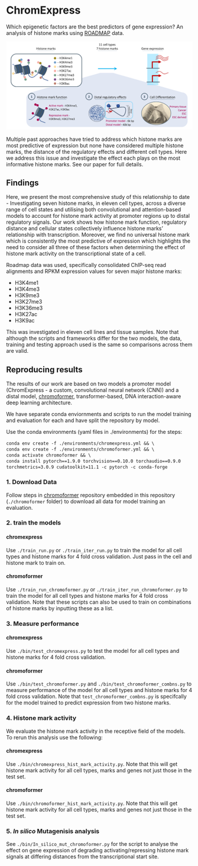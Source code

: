 # ChromExpress

Which epigenetic factors are the best predictors of gene expression? An analysis of histone marks using 
[ROADMAP](https://egg2.wustl.edu/roadmap/web_portal/index.html) data.

[<img src="./chromexpress.png" width="800" />](./chromexpress.png)


Multiple past approaches have tried to address which histone marks are most predictive of expression
but none have considered multiple histone marks, the distance of the regulatory effects and different
cell types. Here we address this issue and investigate the effect each plays on the most informative
histone marks. See our paper for full details.

## Findings

Here, we present the most comprehensive study of this relationship to date - Investigating seven histone
marks, in eleven cell types, across a diverse range of cell states and utilising both convolutional and 
attention-based models to account for histone mark activity at promoter regions up to distal regulatory 
signals. Our work shows how histone mark function, regulatory distance and cellular states collectively 
influence histone marks’ relationship with transcription. Moreover, we find no universal histone mark 
which is consistently the most predictive of expression which highlights the need to consider all three 
of these factors when determining the effect of histone mark activity on the transcriptional state of a 
cell.

Roadmap data was used, specifically consolidated ChIP-seq read alignments and RPKM expression values 
for seven major histone marks:

* H3K4me1
* H3K4me3
* H3K9me3
* H3K27me3
* H3K36me3
* H3K27ac
* H3K9ac 

This was investigated in eleven cell lines and tissue samples. Note that although the scripts and 
frameworks differ for the two models, the data, training and testing approach used is the same so 
comparisons across them are valid.

## Reproducing results

The results of our work are based on two models a promoter model (ChromExpress - a custom, convolutional 
neural network (CNN)) and a distal model, [chromoformer](https://www.nature.com/articles/s41467-022-34152-5),
transformer-based, DNA interaction-aware deep learning architecture.

We have separate conda enviornments and scripts to run the model training and evaluation for each and have 
split the repository by model. 

Use the conda environments (yaml files in ./environments) for the steps:

```
conda env create -f ./environments/chromexpress.yml && \
conda env create -f ./environments/chromoformer.yml && \
conda activate chromoformer && \
conda install pytorch==1.9.0 torchvision==0.10.0 torchaudio==0.9.0 torchmetrics=3.0.9 cudatoolkit=11.1 -c pytorch -c conda-forge
```

### 1. Download Data

Follow steps in [chromoformer](https://github.com/dohlee/chromoformer) repository embedded in this 
repository (`./chromoformer` folder) to download all data for model training an evaluation.

### 2. train the models

#### chromexpress

Use `./train_run.py` or `./train_iter_run.py` to train the model for all cell types and histone marks for 4 fold
cross validation. Just pass in the cell and histone mark to train on.

#### chromoformer

Use `./train_run_chromoformer.py` or `./train_iter_run_chromoformer.py` to train the model for all cell types and
histone marks for 4 fold cross validation. Note that these scripts can also be used to train on combinations of 
histone marks by inputting these as a list.

### 3. Measure performance

#### chromexpress

Use `./bin/test_chromexpress.py` to test the model for all cell types and histone marks for 4 fold
cross validation.

#### chromoformer

Use `./bin/test_chromoformer.py` and `./bin/test_chromoformer_combns.py` to measure performance of the model for 
all cell types and histone marks for 4 fold cross validation. Note that `test_chromoformer_combns.py` is 
specifcally for the model trained to predict expression from two histone marks.

### 4. Histone mark activity

We evaluate the histone mark activity in the receptive field of the models. To rerun this analysis use the following:

#### chromexpress

Use `./bin/chromexpress_hist_mark_activity.py`. Note that this will get histone mark activity for all cell types, 
marks and genes not just those in the test set.

#### chromoformer

Use `./bin/chromoformer_hist_mark_activity.py`. Note that this will get histone mark activity for all cell types, 
marks and genes not just those in the test set.

### 5. _In silico_ Mutagenisis analysis

See `./bin/In_silico_mut_chromoformer.py` for the script to analyse the effect on gene expression of degrading activating/repressing histone mark signals at differing distances from the transcriptional start site.



